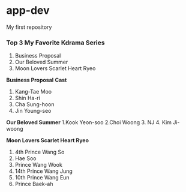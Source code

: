 # app-dev
My first repository 
### Top 3 My Favorite Kdrama Series 
1. Business Proposal
2. Our Beloved Summer
3. Moon Lovers Scarlet Heart Ryeo
   
**Business Proposal**
**Cast**
1. Kang-Tae Moo
2. Shin Ha-ri 
3. Cha Sung-hoon
4. Jin Young-seo

**Our Beloved Summer**
1.Kook Yeon-soo 
2.Choi Woong 
3. NJ
4. Kim Ji-woong 

**Moon Lovers Scarlet Heart Ryeo**
1. 4th Prince Wang So
2. Hae Soo
3. Prince Wang Wook
4. 14th Prince Wang Jung
5. 10th Prince Wang Eun 
6. Prince Baek-ah  
